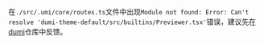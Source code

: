 在`./src/.umi/core/routes.ts`文件中出现`Module not found: Error: Can't resolve 'dumi-theme-default/src/builtins/Previewer.tsx'`错误，建议先在[dumi](https://github.com/umijs/dumi)仓库中反馈。
